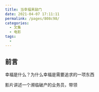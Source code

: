 ```yaml
---
title: 当幸福来敲门
date: 2021-04-07 17:11:11
permalink: /pages/808c98/
categories:
  - 文集
  - 电影
tags:
  - 
---
```


## 前言

幸福是什么？为什么幸福是需要追求的一项东西

影片讲述一个濒临破产的业务员，带领





